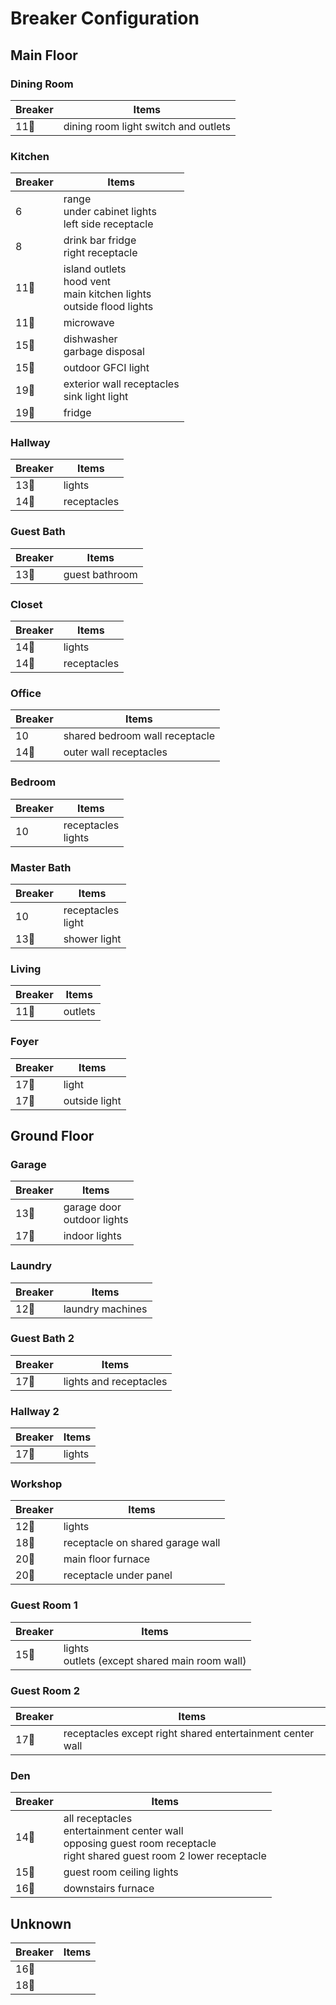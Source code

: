 # Breaker Configuration

## Main Floor

### Dining Room

| Breaker                | Items                                |
| ---------------------- | ------------------------------------ |
| 11:small_red_triangle: | dining room light switch and outlets |

### Kitchen

| Breaker                     | Items                                                                      |
| --------------------------- | -------------------------------------------------------------------------- |
| 6                           | range<br>under cabinet lights<br>left side receptacle                      |
| 8                           | drink bar fridge<br>right receptacle                                       |
| 11:small_red_triangle:      | island outlets<br>hood vent<br>main kitchen lights<br>outside flood lights |
| 11:small_red_triangle_down: | microwave                                                                  |
| 15:small_red_triangle:      | dishwasher<br>garbage disposal                                             |
| 15:small_red_triangle_down: | outdoor GFCI light                                                         |
| 19:small_red_triangle:      | exterior wall receptacles<br>sink light light                              |
| 19:small_red_triangle_down: | fridge                                                                     |

### Hallway

| Breaker                     | Items       |
| --------------------------- | ----------- |
| 13:small_red_triangle_down: | lights      |
| 14:small_red_triangle:      | receptacles |

### Guest Bath

| Breaker                     | Items          |
| --------------------------- | -------------- |
| 13:small_red_triangle_down: | guest bathroom |

### Closet

| Breaker                | Items       |
| ---------------------- | ----------- |
| 14:small_red_triangle: | lights      |
| 14:small_red_triangle: | receptacles |

### Office

| Breaker                | Items                          |
| ---------------------- | ------------------------------ |
| 10                     | shared bedroom wall receptacle |
| 14:small_red_triangle: | outer wall receptacles         |

### Bedroom

| Breaker | Items                 |
| ------- | --------------------- |
| 10      | receptacles<br>lights |

### Master Bath

| Breaker                | Items                |
| ---------------------- | -------------------- |
| 10                     | receptacles<br>light |
| 13:small_red_triangle: | shower light         |

### Living

| Breaker                | Items   |
| ---------------------- | ------- |
| 11:small_red_triangle: | outlets |

### Foyer

| Breaker                     | Items         |
| --------------------------- | ------------- |
| 17:small_red_triangle_down: | light         |
| 17:small_red_triangle_down: | outside light |

## Ground Floor

### Garage

| Breaker                     | Items                         |
| --------------------------- | ----------------------------- |
| 13:small_red_triangle:      | garage door<br>outdoor lights |
| 17:small_red_triangle_down: | indoor lights                 |

### Laundry

| Breaker                | Items            |
| ---------------------- | ---------------- |
| 12:small_red_triangle: | laundry machines |

### Guest Bath 2

| Breaker                     | Items                  |
| --------------------------- | ---------------------- |
| 17:small_red_triangle_down: | lights and receptacles |

### Hallway 2

| Breaker                     | Items  |
| --------------------------- | ------ |
| 17:small_red_triangle_down: | lights |

### Workshop

| Breaker                     | Items                            |
| --------------------------- | -------------------------------- |
| 12:small_red_triangle_down: | lights                           |
| 18:small_red_triangle_down: | receptacle on shared garage wall |
| 20:small_red_triangle:      | main floor furnace               |
| 20:small_red_triangle_down: | receptacle under panel           |

### Guest Room 1

| Breaker                     | Items                                            |
| --------------------------- | ------------------------------------------------ |
| 15:small_red_triangle_down: | lights<br>outlets (except shared main room wall) |

### Guest Room 2

| Breaker                | Items                                                     |
| ---------------------- | --------------------------------------------------------- |
| 17:small_red_triangle: | receptacles except right shared entertainment center wall |

### Den

| Breaker                     | Items                                                                                                                        |
| --------------------------- | ---------------------------------------------------------------------------------------------------------------------------- |
| 14:small_red_triangle_down: | all receptacles<br>entertainment center wall<br>opposing guest room receptacle<br>right shared guest room 2 lower receptacle |
| 15:small_red_triangle_down: | guest room ceiling lights                                                                                                    |
| 16:small_red_triangle_down: | downstairs furnace                                                                                                           |

## Unknown

| Breaker                | Items |
| ---------------------- | ----- |
| 16:small_red_triangle: |       |
| 18:small_red_triangle: |       |
